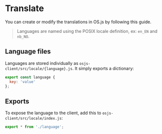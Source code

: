 # Translate

You can create or modify the translations in OS.js by following this guide.

> Languages are named using the POSIX locale definition, ex: `en_EN` and `nb_NO`.

## Language files

Languages are stored individually as `osjs-client/src/locale/{language}.js`. It simply exports a dictionary:

```javascript
export const language {
  key: 'value'
};
```

## Exports

To expose the language to the client, add this to `osjs-client/src/locale/index.js`:

```javascript
export * from './language';
```
